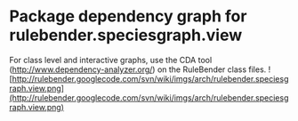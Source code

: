 # Package dependency graph for rulebender.speciesgraph.view #
For class level and interactive graphs, use the CDA tool (http://www.dependency-analyzer.org/) on the RuleBender class files.
![http://rulebender.googlecode.com/svn/wiki/imgs/arch/rulebender.speciesgraph.view.png](http://rulebender.googlecode.com/svn/wiki/imgs/arch/rulebender.speciesgraph.view.png)